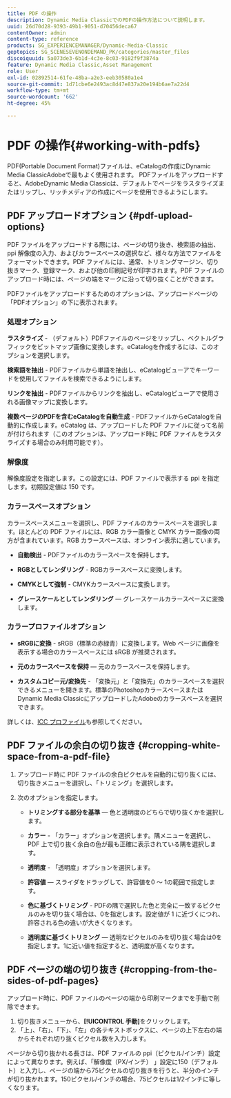```yaml
---
title: PDF の操作
description: Dynamic Media ClassicでのPDFの操作方法について説明します。
uuid: 26d70d28-9393-49b1-9051-d70456deca67
contentOwner: admin
content-type: reference
products: SG_EXPERIENCEMANAGER/Dynamic-Media-Classic
geptopics: SG_SCENESEVENONDEMAND_PK/categories/master_files
discoiquuid: 5a073de3-6b1d-4c3e-8c03-9182f9f3874a
feature: Dynamic Media Classic,Asset Management
role: User
exl-id: 02892514-61fe-48ba-a2e3-eeb30580a1e4
source-git-commit: 1d71cbe6e2493ac8d47e837a20e194b6ae7a22d4
workflow-type: tm+mt
source-wordcount: '662'
ht-degree: 45%

---
```


# PDF の操作{#working-with-pdfs}

PDF(Portable Document Format)ファイルは、eCatalogの作成にDynamic Media ClassicAdobeで最もよく使用されます。 PDFファイルをアップロードすると、AdobeDynamic Media Classicは、デフォルトでページをラスタライズまたはリップし、リッチメディアの作成にページを使用できるようにします。

## PDF アップロードオプション {#pdf-upload-options}

PDF ファイルをアップロードする際には、ページの切り抜き、検索語の抽出、ppi 解像度の入力、およびカラースペースの選択など、様々な方法でファイルをフォーマットできます。PDF ファイルには、通常、トリミングマージン、切り抜きマーク、登録マーク、および他の印刷記号が印字されます。PDF ファイルのアップロード時には、ページの端をマークに沿って切り抜くことができます。

PDFファイルをアップロードするためのオプションは、アップロードページの「PDFオプション」の下に表示されます。

### 処理オプション

**ラスタライズ**  - （デフォルト）PDFファイルのページをリップし、ベクトルグラフィックをビットマップ画像に変換します。eCatalogを作成するには、このオプションを選択します。

**検索語を抽出**  - PDFファイルから単語を抽出し、eCatalogビューアでキーワードを使用してファイルを検索できるようにします。

**リンクを抽出**  - PDFファイルからリンクを抽出し、eCatalogビューアで使用される画像マップに変換します。

**複数ページのPDFを含むeCatalogを自動生成**  - PDFファイルからeCatalogを自動的に作成します。eCatalog は、アップロードした PDF ファイルに従って名前が付けられます（このオプションは、アップロード時に PDF ファイルをラスタライズする場合のみ利用可能です）。

### 解像度

解像度設定を指定します。この設定には、PDF ファイルで表示する ppi を指定します。初期設定値は 150 です。

### カラースペースオプション

カラースペースメニューを選択し、PDF ファイルのカラースペースを選択します。ほとんどの PDF ファイルには、RGB カラー画像と CMYK カラー画像の両方が含まれています。RGB カラースペースは、オンライン表示に適しています。

* **自動検出**  - PDFファイルのカラースペースを保持します。

* **RGBとしてレンダリング**  - RGBカラースペースに変換します。

* **CMYKとして強制**  - CMYKカラースペースに変換します。

* **グレースケールとしてレンダリング**  — グレースケールカラースペースに変換します。

### カラープロファイルオプション

* **sRGBに変換**  - sRGB（標準の赤緑青）に変換します。Web ページに画像を表示する場合のカラースペースには sRGB が推奨されます。

* **元のカラースペースを保持**  — 元のカラースペースを保持します。

* **カスタムコピー元/変換先**  - 「変換元」と「変換先」のカラースペースを選択できるメニューを開きます。標準のPhotoshopカラースペースまたはDynamic Media ClassicにアップロードしたAdobeのカラースペースを選択できます。

詳しくは、[ICC プロファイル](/help/icc-profiles.md#icc_profiles)も参照してください。

## PDF ファイルの余白の切り抜き {#cropping-white-space-from-a-pdf-file}

1. アップロード時に PDF ファイルの余白ピクセルを自動的に切り抜くには、切り抜きメニューを選択し、「トリミング」を選択します。
1. 次のオプションを指定します。

   * **トリミングする部分を基準**  — 色と透明度のどちらで切り抜くかを選択します。

   * **カラー**  - 「カラー」オプションを選択します。隅メニューを選択し、PDF 上で切り抜く余白の色が最も正確に表示されている隅を選択します。

   * **透明度**  - 「透明度」オプションを選択します。

   * **許容値**  — スライダをドラッグして、許容値を0 ～ 1の範囲で指定します。

   * **色に基づくトリミング**  - PDFの隅で選択した色と完全に一致するピクセルのみを切り抜く場合は、0を指定します。設定値が 1 に近づくにつれ、許容される色の違いが大きくなります。

   * **透明度に基づくトリミング**  — 透明なピクセルのみを切り抜く場合は0を指定します。1に近い値を指定すると、透明度が高くなります。

## PDF ページの端の切り抜き {#cropping-from-the-sides-of-pdf-pages}

アップロード時に、PDF ファイルのページの端から印刷マークまでを手動で削除できます。

1. 切り抜きメニューから、**[!UICONTROL 手動]**&#x200B;をクリックします。
1. 「上」、「右」、「下」、「左」の各テキストボックスに、ページの上下左右の端からそれぞれ切り抜くピクセル数を入力します。

ページから切り抜かれる長さは、PDF ファイルの ppi（ピクセル/インチ）設定によって異なります。例えば、「解像度（PX/インチ） 」設定に150（デフォルト）と入力し、ページの端から75ピクセルの切り抜きを行うと、半分のインチが切り抜かれます。150ピクセル/インチの場合、75ピクセルは1/2インチに等しくなります。
